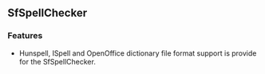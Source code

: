 ## SfSpellChecker

### Features

* Hunspell, ISpell and OpenOffice dictionary file format support is provide for the SfSpellChecker.